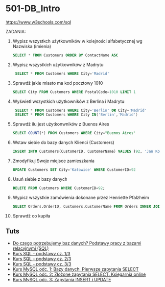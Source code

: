# 501-DB_Intro

https://www.w3schools.com/sql

ZADANIA:
1. Wypisz wszystkch użytkowników w kolejności alfabetycznej wg Nazwiska (imienia)
   ```SQL
   SELECT * FROM Customers ORDER BY ContactName ASC
   ```
3. Wypisz wszystkich użytkowników z Madrytu
   ```SQL
    SELECT * FROM Customers WHERE City='Madrid'
   ```
5. Sprawdź jakie miasto ma kod pocztowy 1010
   ```SQL
   SELECT City FROM Customers WHERE PostalCode=1010 LIMIT 1
   ```
7. Wyświetl wszystkich użytkowników z Berlina i Madrytu
   ```SQL
    SELECT * FROM Customers WHERE City='Berlin' OR City='Madrid'
    SELECT * FROM Customers WHERE City IN('Berlin','Madrid')
   ```
9. Sprawdź ilu jest użytkonwników z Buenos Aires
    ```SQL
    SELECT COUNT(*) FROM Customers WHERE City="Buenos Aires"
    ```
11. Wstaw siebie do bazy danych Klienci (Customers)
    ```SQL
    INSERT INTO Customers(CustomerID, CustomerName) VALUES (92, 'Jan Kowalski');
    ```
13. Zmodyfikuj Swoje miejsce zamieszkania
    ```SQL
    UPDATE Customers SET City='Katowice' WHERE CustomerID=92
    ```
15. Usuń siebie z bazy danych
    ```SQL
    DELETE FROM Customers WHERE CustomerID=92;
    ```
17. Wypisz wszystkie zamówienia dokonane przez Henriette Pfalzheim
    ```SQL
    SELECT Orders.OrderID, Customers.CustomerName FROM Orders INNER JOIN Customers ON Orders.CustomerID=Customers.CustomerID WHERE Customers.ContactName='Henriette Pfalzheim'
    ```
19. Sprawdź co kupiła

## Tuts
- [Do czego potrzebujemy baz danych? Podstawy pracy z bazami relacyjnymi (SQL)](https://youtu.be/lix4ZqYepk0?si=hAn7lk183OQzNYta)
- [Kurs SQL - podstawy cz. 1/3](https://youtu.be/15q9R1lTqvI?si=fguIPT6szorEl_S7)
- [Kurs SQL - podstawy cz. 2/3](https://youtu.be/U34O01poNvI?si=HK7GdqtDFgMhbHu9)
- [Kurs SQL - podstawy cz. 3/3](https://youtu.be/20hVNoqDQD0?si=wPA5BKASOCkwQFIu)
- [Kurs MySQL odc. 1: Bazy danych. Pierwsze zapytania SELECT](https://youtu.be/99JAI24Zd24?si=2ch4Vhv_pKPqhHE8)
- [Kurs MySQL odc. 2: Złożone zapytania SELECT. Księgarnia online](https://youtu.be/P2YT9PvflUM?si=jBVBt5MIFpqD7DB6)
- [Kurs MySQL odc. 3: Zapytania INSERT i UPDATE](https://youtu.be/Pk5gizIi0ws?si=cHLY-uE4rIkr1T5V)
